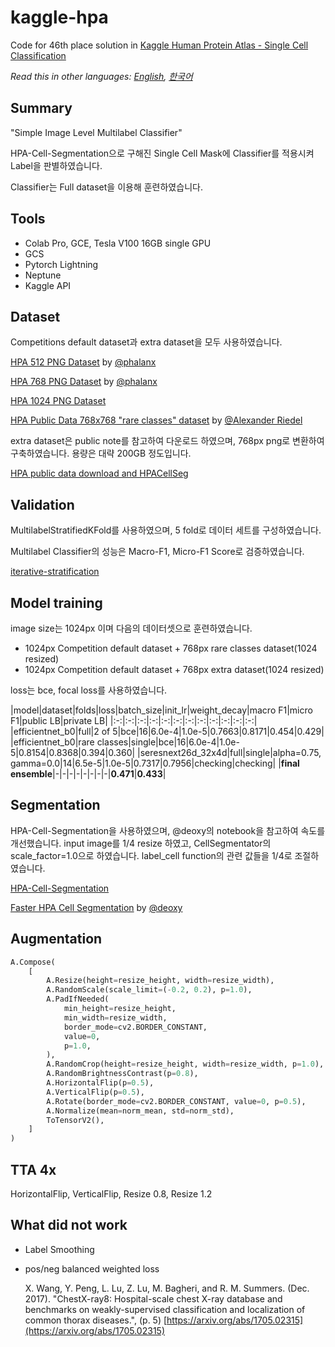 # kaggle-hpa

Code for 46th place solution in [Kaggle Human Protein Atlas - Single Cell Classification](https://www.kaggle.com/c/hpa-single-cell-image-classification)

*Read this in other languages: [English](https://github.com/sunghyunjun/kaggle-hpa/blob/main/README.md), [한국어](https://github.com/sunghyunjun/kaggle-hpa/blob/main/README.ko.md)*

## Summary

"Simple Image Level Multilabel Classifier"

HPA-Cell-Segmentation으로 구해진 Single Cell Mask에 Classifier를 적용시켜 Label을 판별하였습니다.

Classifier는 Full dataset을 이용해 훈련하였습니다.

## Tools

- Colab Pro, GCE, Tesla V100 16GB single GPU
- GCS
- Pytorch Lightning
- Neptune
- Kaggle API

## Dataset

Competitions default dataset과 extra dataset을 모두 사용하였습니다.

[HPA 512 PNG Dataset](https://www.kaggle.com/phalanx/hpa-512512) by [@phalanx](https://www.kaggle.com/phalanx)

[HPA 768 PNG Dataset](https://www.kaggle.com/phalanx/hpa-768768) by [@phalanx](https://www.kaggle.com/phalanx)

[HPA 1024 PNG Dataset](https://www.kaggle.com/sunghyunjun/hpa-1024-png-dataset)

[HPA Public Data 768x768 "rare classes" dataset](https://www.kaggle.com/c/hpa-single-cell-image-classification/discussion/223822) by [@Alexander Riedel](https://www.kaggle.com/alexanderriedel)

extra dataset은 public note를 참고하여 다운로드 하였으며,
768px png로 변환하여 구축하였습니다. 용량은 대략 200GB 정도입니다.

[HPA public data download and HPACellSeg](https://www.kaggle.com/lnhtrang/hpa-public-data-download-and-hpacellseg)

## Validation

MultilabelStratifiedKFold를 사용하였으며, 5 fold로 데이터 세트를 구성하였습니다.

Multilabel Classifier의 성능은 Macro-F1, Micro-F1 Score로 검증하였습니다.

[iterative-stratification](https://github.com/trent-b/iterative-stratification)

## Model training

image size는 1024px 이며 다음의 데이터셋으로 훈련하였습니다.

- 1024px Competition default dataset + 768px rare classes dataset(1024 resized)
- 1024px Competition default dataset + 768px extra dataset(1024 resized)

loss는 bce, focal loss를 사용하였습니다.

|model|dataset|folds|loss|batch_size|init_lr|weight_decay|macro F1|micro F1|public LB|private LB|
|:-:|:-:|:-:|:-:|:-:|:-:|:-:|:-:|:-:|:-:|:-:|:-:|
|efficientnet_b0|full|2 of 5|bce|16|6.0e-4|1.0e-5|0.7663|0.8171|0.454|0.429|
|efficientnet_b0|rare classes|single|bce|16|6.0e-4|1.0e-5|0.8154|0.8368|0.394|0.360|
|seresnext26d_32x4d|full|single|alpha=0.75, gamma=0.0|14|6.5e-5|1.0e-5|0.7317|0.7956|checking|checking|
|**final ensemble**|-|-|-|-|-|-|-|-|**0.471**|**0.433**|

## Segmentation

HPA-Cell-Segmentation을 사용하였으며, @deoxy의 notebook을 참고하여 속도를 개선했습니다.
input image를 1/4 resize 하였고, CellSegmentator의 scale_factor=1.0으로 하였습니다.
label_cell function의 관련 값들을 1/4로 조절하였습니다.

[HPA-Cell-Segmentation](https://github.com/CellProfiling/HPA-Cell-Segmentation)

[Faster HPA Cell Segmentation](https://www.kaggle.com/linshokaku/faster-hpa-cell-segmentation)
by [@deoxy](https://www.kaggle.com/linshokaku)

## Augmentation

```python
A.Compose(
    [
        A.Resize(height=resize_height, width=resize_width),
        A.RandomScale(scale_limit=(-0.2, 0.2), p=1.0),
        A.PadIfNeeded(
            min_height=resize_height,
            min_width=resize_width,
            border_mode=cv2.BORDER_CONSTANT,
            value=0,
            p=1.0,
        ),
        A.RandomCrop(height=resize_height, width=resize_width, p=1.0),
        A.RandomBrightnessContrast(p=0.8),
        A.HorizontalFlip(p=0.5),
        A.VerticalFlip(p=0.5),
        A.Rotate(border_mode=cv2.BORDER_CONSTANT, value=0, p=0.5),
        A.Normalize(mean=norm_mean, std=norm_std),
        ToTensorV2(),
    ]
)
```

## TTA 4x

HorizontalFlip, VerticalFlip, Resize 0.8, Resize 1.2

## What did not work

- Label Smoothing

- pos/neg balanced weighted loss

    X. Wang, Y. Peng, L. Lu, Z. Lu, M. Bagheri, and R. M. Summers.
(Dec. 2017). "ChestX-ray8: Hospital-scale chest X-ray database and
benchmarks on weakly-supervised classification and localization of common thorax diseases.", (p. 5) [https://arxiv.org/abs/1705.02315](https://arxiv.org/abs/1705.02315)
